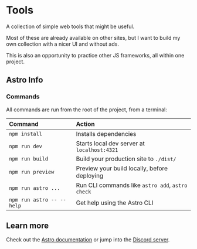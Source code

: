 # Tools
A collection of simple web tools that might be useful.

Most of these are already available on other sites, but I want to build my own collection with a nicer UI and without ads.

This is also an opportunity to practice other JS frameworks, all within one project.

## Astro Info

### Commands

All commands are run from the root of the project, from a terminal:

| Command                   | Action                                           |
| :------------------------ | :----------------------------------------------- |
| `npm install`             | Installs dependencies                            |
| `npm run dev`             | Starts local dev server at `localhost:4321`      |
| `npm run build`           | Build your production site to `./dist/`          |
| `npm run preview`         | Preview your build locally, before deploying     |
| `npm run astro ...`       | Run CLI commands like `astro add`, `astro check` |
| `npm run astro -- --help` | Get help using the Astro CLI                     |

## Learn more

Check out the [Astro documentation](https://docs.astro.build) or jump into the [Discord server](https://astro.build/chat).

